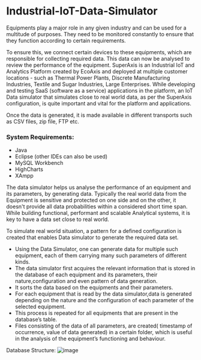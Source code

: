 # Industrial-IoT-Data-Simulator



<!-----------------> 


Equipments play a major role in any given industry and can be used for a multitude of
purposes. They need to be monitored constantly to ensure that they function according to
certain requirements.

To ensure this, we connect certain devices to these equipments, which are responsible for
collecting required data.
This data can now be analysed to review the performance of the equipment.
SuperAxis is an Industrial IoT and Analytics Platform created by EcoAxis and deployed
at multiple customer locations - such as Thermal Power Plants, Discrete Manufacturing
Industries, Textile and Sugar Industries, Large Enterprises.
While developing and testing SaaS (software as a service) applications in the platform,
an IoT Data simulator that simulates close to real world data, as per the SuperAxis
configuration, is quite important and vital for the platform and applications.

Once the data is generated, it is made available in different transports such as CSV files,
zip file, FTP etc.

### System Requirements: 
- Java 
- Eclipse (other IDEs can also be used) 
- MySQL Workbench 
- HighCharts 
- XAmpp

The data simulator helps us analyse the performance of an equipment and its parameters, by
generating data. Typically the real world data from the Equipment is sensitive and protected on
one side and on the other, it doesn&#39;t provide all data probabilities within a considered short time
span. While building functional, performant and scalable Analytical systems, it is key to have a
data set close to real world.

To simulate real world situation, a pattern for a defined configuration is created that
enables Data simulator to generate the required data set.
- Using the Data Simulator, one can generate data for multiple such equipment, each of
them carrying many such parameters of different kinds. 
- The data simulator first acquires the relevant information that is stored in the database of
each equipment and its parameters, their nature,configuration and even pattern of data
generation.
- It sorts the data based on the equipments and their parameters.
- For each equipment that is read by the data simulator,data is generated depending on the
nature and the configuration of each parameter of the selected equipment.
- This process is repeated for all equipments that are present in the database’s table.
- Files consisting of the data of all parameters, are created( timestamp of occurrence, value
of data generated) in a certain folder, which is useful in the analysis of the equipment’s
functioning and behaviour.



Database Structure: 
![image](https://user-images.githubusercontent.com/31934083/182775139-707a8673-c690-46ef-8c44-97838a26ca5b.png)



